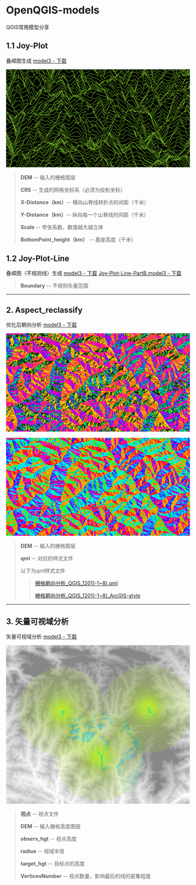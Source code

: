 # OpenQGIS-models
QGIS常用模型分享
## 1.1 Joy-Plot​

叠嶂图生成 [model3 - 下载](https://github.com/OpenQGIS/OpenQGIS-models/blob/main/model/Joy-Plot%E2%80%8B.model3)

![叠嶂图](https://github.com/OpenQGIS/OpenQGIS-models/blob/main/pictures/Joy-Plot.png "叠嶂图")

> **DEM** -- 输入的栅格图层
> 
> **CRS** -- 生成的网格坐标系（必须为投影坐标）
> 
> **X-Distance（km）**-- 横向山脊线转折点的间距（千米）
> 
> **Y-Distance（km）**-- 纵向每一个山脊线的间距（千米）
> 
> **Scale** -- 夸张系数，数值越大越立体
>
> **BottomPoint_height（km）** -- 基座高度（千米）


## 1.2 Joy-Plot​-Line
叠嶂图（不规则线）生成 [model3 - 下载](https://github.com/OpenQGIS/OpenQGIS-models) [Joy-Plot​-Line-PartB.model3 - 下载](https://github.com/OpenQGIS/OpenQGIS-models)

> **Boundary** -- 不规则矢量范围


---

## 2. Aspect_reclassify

优化后朝向分析 [model3 - 下载](https://github.com/OpenQGIS/OpenQGIS-models/blob/main/model/Aspect_reclassify.model3)

![QGIS风格朝向分析](https://github.com/OpenQGIS/OpenQGIS-models/blob/main/pictures/Aspect_QGIS-style.png.png "QGIS风格朝向分析")

![ArcGIS风格朝向分析](https://github.com/OpenQGIS/OpenQGIS-models/blob/main/pictures/Aspect_ArcMAP-style.png "ArcGIS风格朝向分析")

> **DEM** -- 输入的栅格图层
> 
> **qml** -- 对应的样式文件
>
> 以下为qml样式文件
 >> [栅格朝向分析_QGIS_1201(-1~8).qml](https://github.com/OpenQGIS/OpenQGIS-models/blob/main/qml/%E6%A0%85%E6%A0%BC%E6%9C%9D%E5%90%91%E5%88%86%E6%9E%90_QGIS_1201(-1~8).qml)
 >> 
 >> [栅格朝向分析_QGIS_1201(-1~8)_ArcGIS-style](https://github.com/OpenQGIS/OpenQGIS-models/blob/main/qml/%E6%A0%85%E6%A0%BC%E6%9C%9D%E5%90%91%E5%88%86%E6%9E%90_QGIS_1201(-1~8)_ArcGIS-style.qml)


---

## 3. 矢量可视域分析

矢量可视域分析 [model3 - 下载](https://github.com/OpenQGIS/OpenQGIS-models/blob/main/model/%E8%A7%86%E7%BA%BF%E5%88%86%E6%9E%90%E7%9F%A2%E9%87%8F.model3)

![QGIS矢量可视域分析](https://github.com/OpenQGIS/OpenQGIS-models/blob/main/pictures/%E7%9F%A2%E9%87%8F%E5%8F%AF%E8%A7%86%E5%9F%9F%E5%88%86%E6%9E%90.png "QGIS矢量可视域分析")

> **视点** -- 视点文件
> 
> **DEM** -- 输入栅格高度图层
>
> **observ_hgt** -- 视点高度
>
> **radius** -- 视域半径
> 
> **target_hgt** -- 目标点的高度
> 
> **VerticesNumber** -- 视点数量，影响最后的线的密集程度
